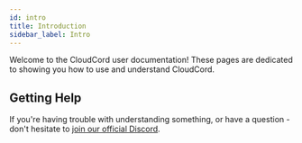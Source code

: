 ```yaml
---
id: intro
title: Introduction
sidebar_label: Intro
---
```


Welcome to the CloudCord user documentation! These pages are dedicated to showing you how to use and understand CloudCord.

## Getting Help

If you're having trouble with understanding something, or have a question - don't hesitate to [join our official Discord](https://guild.cloudcord.io).